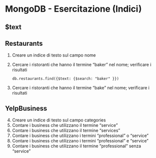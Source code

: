 # MongoDB  - Esercitazione (Indici)

## $text

## Restaurants
1.	Creare un indice di testo sul campo nome
2.	Cercare i ristoranti che hanno il termine “baker” nel nome; verificare i risultati
        
        db.restaurants.find({$text: {$search: "baker" }})

3.	Cercare i ristoranti che hanno il termine “bake” nel nome; verificare i risultati

## YelpBusiness
4.	Creare un indice di testo sul campo categories
5.	Contare i business che utilizzano il termine “service”
6.	Contare i business che utilizzano il termine “services”
7.	Contare i business che utilizzano i termini “professional” o “service”
8.	Contare i business che utilizzano i termini “professional” e “service”
9.	Contare i business che utilizzano il termine “professional” senza “service”

